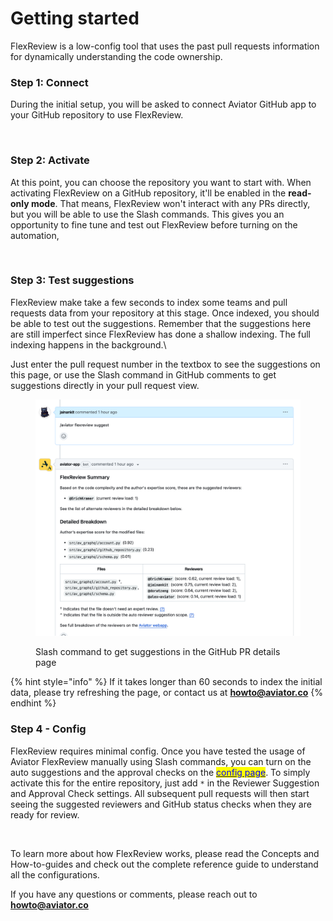 # Getting started

FlexReview is a low-config tool that uses the past pull requests information for dynamically understanding the code ownership.

### Step 1: Connect

During the initial setup, you will be asked to connect Aviator GitHub app  to your GitHub repository to use FlexReview.&#x20;

<figure><img src="../.gitbook/assets/Screenshot 2024-02-09 at 12.08.18 PM.png" alt=""><figcaption></figcaption></figure>

### Step 2: Activate

At this point, you can choose the repository you want to start with. When activating FlexReview on a GitHub repository, it'll be enabled in the **read-only mode**. That means, FlexReview won't interact with any PRs directly, but you will be able to use the Slash commands. This gives you an opportunity to fine tune and test out FlexReview before turning on the automation,

<figure><img src="../.gitbook/assets/Screenshot 2024-02-09 at 12.11.36 PM.png" alt=""><figcaption></figcaption></figure>

### Step 3: Test suggestions

FlexReview make take a few seconds to index some teams and pull requests data from your repository at this stage. Once indexed, you should be able to test out the suggestions. Remember that the suggestions here are still imperfect since FlexReview has done a shallow indexing. The full indexing happens in the background.\


Just enter the pull request number in the textbox to see the suggestions on this page, or use the Slash command in GitHub comments to get suggestions directly in your pull request view.

<figure><img src="../.gitbook/assets/flexreview-comment.png" alt=""><figcaption><p>Slash command to get suggestions in the GitHub PR details page</p></figcaption></figure>

{% hint style="info" %}
If it takes longer than 60 seconds to index the initial data, please try refreshing the page, or contact us at **howto@aviator.co**
{% endhint %}

### Step 4 - Config

FlexReview requires minimal config. Once you have tested the usage of Aviator FlexReview manually using Slash commands, you can turn on the auto suggestions and the approval checks on the [<mark style="color:blue;">config page</mark>](https://app.aviator.co/flexreview/config). To simply activate this for the entire repository, just add `*` in the Reviewer Suggestion and Approval Check settings. All subsequent pull requests will then start seeing the suggested reviewers and GitHub status checks when they are ready for review.



<figure><img src="../.gitbook/assets/Screenshot 2024-02-09 at 12.32.18 PM.png" alt=""><figcaption></figcaption></figure>

To learn more about how FlexReview works, please read the Concepts and How-to-guides and check out the complete reference guide to understand all the configurations.

If you have any questions or comments, please reach out to **howto@aviator.co**
